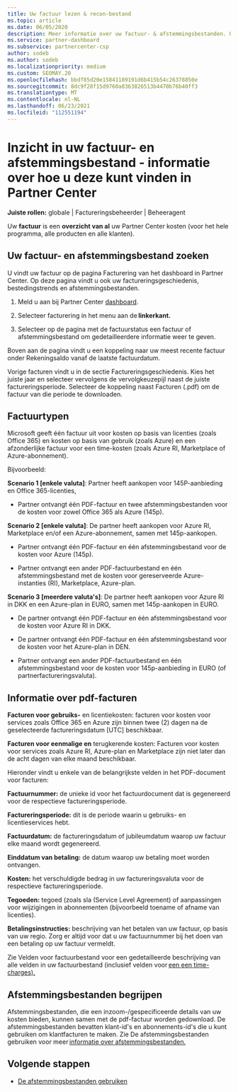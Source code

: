 ```yaml
---
title: Uw factuur lezen & recon-bestand
ms.topic: article
ms.date: 06/05/2020
description: Meer informatie over uw factuur- & afstemmingsbestanden. Uw factuur toont Partner Center kosten voor het programma, de producten en klanten voor die maandelijkse periode.
ms.service: partner-dashboard
ms.subservice: partnercenter-csp
author: sodeb
ms.author: sodeb
ms.localizationpriority: medium
ms.custom: SEOMAY.20
ms.openlocfilehash: bbdf85d20e15841189191d6b415b54c26378850e
ms.sourcegitcommit: 8dc9f28f15d9760a8363826513b4470b76b40ff3
ms.translationtype: MT
ms.contentlocale: nl-NL
ms.lasthandoff: 06/23/2021
ms.locfileid: "112551194"
---
```

# <a name="understand-your-bill-and-reconciliation-file---learn-how-to-find-them-in-partner-center"></a>Inzicht in uw factuur- en afstemmingsbestand - informatie over hoe u deze kunt vinden in Partner Center


**Juiste rollen:** globale | Factureringsbeheerder | Beheeragent


Uw **factuur** is een **overzicht van al** uw Partner Center kosten (voor het hele programma, alle producten en alle klanten). 

## <a name="find-your-bill-and-reconciliation-file"></a>Uw factuur- en afstemmingsbestand zoeken 

U vindt uw factuur op de pagina Facturering van het dashboard in Partner Center. Op deze pagina vindt u ook uw factureringsgeschiedenis, bestedingstrends en afstemmingsbestanden. 

1. Meld u aan bij Partner Center [dashboard](https://partner.microsoft.com/dashboard/home). 

2. Selecteer facturering in het menu aan de **linkerkant.** 

3. Selecteer op de pagina met de factuurstatus een factuur of afstemmingsbestand om gedetailleerdere informatie weer te geven. 

Boven aan de pagina vindt u een koppeling naar uw meest recente factuur onder Rekeningsaldo vanaf de laatste factuurdatum. 

Vorige facturen vindt u in de sectie Factureringsgeschiedenis. Kies het juiste jaar en selecteer vervolgens de vervolgkeuzepijl naast de juiste factureringsperiode. Selecteer de koppeling naast Facturen (.pdf) om de factuur van die periode te downloaden. 

## <a name="invoice-types"></a>Factuurtypen

Microsoft geeft één factuur uit voor kosten op basis van licenties (zoals Office 365) en kosten op basis van gebruik (zoals Azure) en een afzonderlijke factuur voor een time-kosten (zoals Azure RI, Marketplace of Azure-abonnement).

Bijvoorbeeld:  

**Scenario 1 [enkele valuta]**: Partner heeft aankopen voor 145P-aanbieding en Office 365-licenties,  

- Partner ontvangt één PDF-factuur en twee afstemmingsbestanden voor de kosten voor zowel Office 365 als Azure (145p).  

**Scenario 2 [enkele valuta]**: De partner heeft aankopen voor Azure RI, Marketplace en/of een Azure-abonnement, samen met 145p-aankopen.

- Partner ontvangt één PDF-factuur en één afstemmingsbestand voor de kosten voor Azure (145p). 

- Partner ontvangt een ander PDF-factuurbestand en één afstemmingsbestand met de kosten voor gereserveerde Azure-instanties (RI), Marketplace, Azure-plan. 

**Scenario 3 [meerdere valuta's]**: De partner heeft aankopen voor Azure RI in DKK en een Azure-plan in EURO, samen met 145p-aankopen in EURO.

- De partner ontvangt één PDF-factuur en één afstemmingsbestand voor de kosten voor Azure RI in DKK. 

- De partner ontvangt één PDF-factuur en één afstemmingsbestand voor de kosten voor het Azure-plan in DEN. 

- Partner ontvangt een ander PDF-factuurbestand en één afstemmingsbestand voor de kosten voor 145p-aanbieding in EURO (of partnerfactureringsvaluta). 


## <a name="understanding-invoice-pdf"></a>Informatie over pdf-facturen 

**Facturen voor gebruiks-** en licentiekosten: facturen voor kosten voor services zoals Office 365 en Azure zijn binnen twee (2) dagen na de geselecteerde factureringsdatum [UTC] beschikbaar.  

**Facturen voor eenmalige en** terugkerende kosten: Facturen voor kosten voor services zoals Azure RI, Azure-plan en Marketplace zijn niet later dan de acht dagen van elke maand beschikbaar.  

Hieronder vindt u enkele van de belangrijkste velden in het PDF-document voor facturen:

**Factuurnummer:** de unieke id voor het factuurdocument dat is gegenereerd voor de respectieve factureringsperiode. 

**Factureringsperiode:** dit is de periode waarin u gebruiks- en licentieservices hebt. 

**Factuurdatum:** de factureringsdatum of jubileumdatum waarop uw factuur elke maand wordt gegenereerd. 

**Einddatum van betaling:** de datum waarop uw betaling moet worden ontvangen. 

**Kosten:** het verschuldigde bedrag in uw factureringsvaluta voor de respectieve factureringsperiode. 

**Tegoeden:** tegoed (zoals sla (Service Level Agreement) of aanpassingen voor wijzigingen in abonnementen (bijvoorbeeld toename of afname van licenties). 

**Betalingsinstructies:** beschrijving van het betalen van uw factuur, op basis van uw regio. Zorg er altijd voor dat u uw factuurnummer bij het doen van een betaling op uw factuur vermeldt. 

Zie Velden voor factuurbestand voor een gedetailleerde beschrijving van alle velden in uw factuurbestand (inclusief velden voor [een een time-charges).](invoice-file.md) 

## <a name="understand-reconciliation-files"></a>Afstemmingsbestanden begrijpen

 Afstemmingsbestanden, die een inzoom-/gespecificeerde details van uw kosten bieden, kunnen samen met de pdf-factuur worden gedownload. De afstemmingsbestanden bevatten klant-id's en abonnements-id's die u kunt gebruiken om klantfacturen te maken. Zie De afstemmingsbestanden gebruiken voor meer [informatie over afstemmingsbestanden.](use-the-reconciliation-files.md) 

## <a name="next-steps"></a>Volgende stappen

- [De afstemmingsbestanden gebruiken](use-the-reconciliation-files.md)